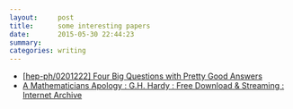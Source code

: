 ```yaml
---
layout:     post
title:      some interesting papers
date:       2015-05-30 22:44:23
summary:    
categories: writing
---
```


* [[hep-ph/0201222] Four Big Questions with Pretty Good Answers](http://arxiv.org/abs/hep-ph/0201222)
* [A Mathematicians Apology : G.H. Hardy : Free Download & Streaming : Internet Archive](https://archive.org/details/AMathematiciansApology)